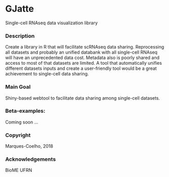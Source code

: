 # GJatte
Single-cell RNAseq data visualization library

### Description

Create a library in R that will facilitate scRNAseq data sharing. Reprocessing all datasets and probably an unified databank with all single-cell RNAseq will have an unprecedented data cost. Metadata also is poorly shared and access to most of that datasets are limited. A tool that automatically unifies different datasets inputs and create a user-friendly tool would be a great achievement to single-cell data sharing.

### Main Goal

Shiny-based webtool to facilitate data sharing among single-cell datasets.

### Beta-examples:
Coming soon ...

### Copyright
Marques-Coelho, 2018

### Acknowledgements
BioME UFRN
